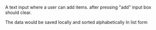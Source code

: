 A text input where a user can add items. after pressing "add" input box should clear.


The data would be saved locally and sorted alphabetically In list form 
